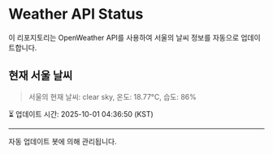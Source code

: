 
# Weather API Status

이 리포지토리는 OpenWeather API를 사용하여 서울의 날씨 정보를 자동으로 업데이트합니다.

## 현재 서울 날씨
> 서울의 현재 날씨: clear sky, 온도: 18.77°C, 습도: 86%

⏳ 업데이트 시간: 2025-10-01 04:36:50 (KST)

---
자동 업데이트 봇에 의해 관리됩니다.
